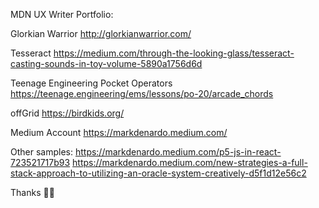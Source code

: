 MDN UX Writer Portfolio:

Glorkian Warrior
http://glorkianwarrior.com/

Tesseract
https://medium.com/through-the-looking-glass/tesseract-casting-sounds-in-toy-volume-5890a1756d6d

Teenage Engineering Pocket Operators
https://teenage.engineering/ems/lessons/po-20/arcade_chords

offGrid
https://birdkids.org/

Medium Account
https://markdenardo.medium.com/

Other samples:
https://markdenardo.medium.com/p5-js-in-react-723521717b93
https://markdenardo.medium.com/new-strategies-a-full-stack-approach-to-utilizing-an-oracle-system-creatively-d5f1d12e56c2

Thanks 🙏🏾
